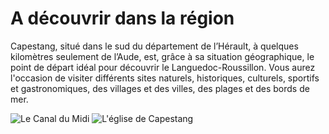 # A découvrir dans la région

Capestang, situé dans le sud du département de l’Hérault, à quelques kilomètres 
seulement de l’Aude, est, grâce à sa situation géographique, le point de départ 
idéal pour découvrir le Languedoc-Roussillon. Vous aurez l'occasion de visiter 
différents sites naturels, historiques, culturels, sportifs et gastronomiques, 
des villages et des villes, des plages et des bords de mer. 

![Le Canal du Midi](/images/decouverte.jpg)
![L'église de Capestang](/images/decouverte-detail.jpg)